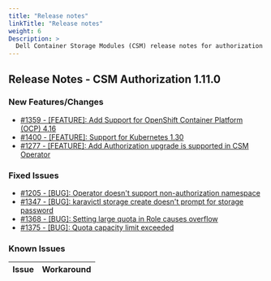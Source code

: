 ```yaml
---
title: "Release notes"
linkTitle: "Release notes"
weight: 6
Description: >
  Dell Container Storage Modules (CSM) release notes for authorization
---
```


## Release Notes - CSM Authorization 1.11.0









### New Features/Changes

- [#1359 - [FEATURE]: Add Support for OpenShift Container Platform (OCP) 4.16 ](https://github.com/dell/csm/issues/1359)
- [#1400 - [FEATURE]: Support for Kubernetes 1.30](https://github.com/dell/csm/issues/1400)
- [#1277 - [FEATURE]: Add Authorization upgrade is supported in CSM Operator](https://github.com/dell/csm/issues/1277)

### Fixed Issues

- [#1205 - [BUG]: Operator doesn't support non-authorization namespace](https://github.com/dell/csm/issues/1205)
- [#1347 - [BUG]: karavictl storage create doesn't prompt for storage password  ](https://github.com/dell/csm/issues/1347)
- [#1368 - [BUG]: Setting large quota in Role causes overflow](https://github.com/dell/csm/issues/1368)
- [#1375 - [BUG]: Quota capacity limit exceeded](https://github.com/dell/csm/issues/1375)

### Known Issues
| Issue | Workaround |
|-------|------------|
